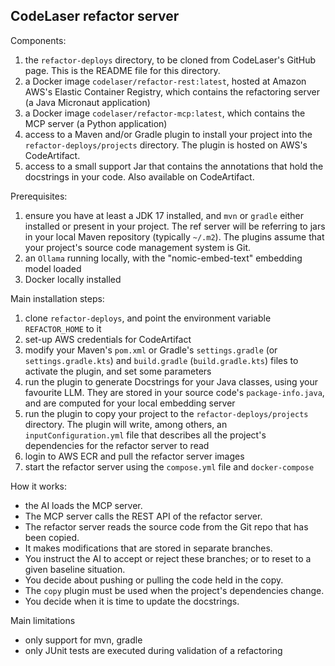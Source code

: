 
CodeLaser refactor server
-------------------------

Components:

1. the `refactor-deploys` directory, to be cloned from CodeLaser's GitHub page. This is the README file for this directory.
2. a Docker image `codelaser/refactor-rest:latest`, hosted at Amazon AWS's Elastic Container Registry, which contains the refactoring server (a Java Micronaut application)
3. a Docker image `codelaser/refactor-mcp:latest`, which contains the MCP server (a Python application)
4. access to a Maven and/or Gradle plugin to install your project into the `refactor-deploys/projects` directory. The plugin is hosted on AWS's CodeArtifact.
5. access to a small support Jar that contains the annotations that hold the docstrings in your code. Also available on CodeArtifact.

Prerequisites:

1. ensure you have at least a JDK 17 installed, and `mvn` or `gradle` either installed or present in your project. The ref server will be referring to jars in your local Maven repository (typically `~/.m2`). The plugins assume that your project's source code management system is Git.
2. an `Ollama` running locally, with the "nomic-embed-text" embedding model loaded
3. Docker locally installed

Main installation steps:

1. clone `refactor-deploys`, and point the environment variable `REFACTOR_HOME` to it
2. set-up AWS credentials for CodeArtifact
3. modify your Maven's `pom.xml` or Gradle's `settings.gradle` (or `settings.gradle.kts`) and `build.gradle` (`build.gradle.kts`) files to activate the plugin, and set some parameters
4. run the plugin to generate Docstrings for your Java classes, using your favourite LLM. They are stored in your source code's `package-info.java`, and are computed for your local embedding server
5. run the plugin to copy your project to the `refactor-deploys/projects` directory. The plugin will write, among others, an `inputConfiguration.yml` file that describes all the project's dependencies for the refactor server to read
6. login to AWS ECR and pull the refactor server images
7. start the refactor server using the `compose.yml` file and `docker-compose`

How it works:

* the AI loads the MCP server.
* The MCP server calls the REST API of the refactor server.
* The refactor server reads the source code from the Git repo that has been copied.
* It makes modifications that are stored in separate branches.
* You instruct the AI to accept or reject these branches; or to reset to a given baseline situation.
* You decide about pushing or pulling the code held in the copy.
* The `copy` plugin must be used when the project's dependencies change.
* You decide when it is time to update the docstrings.

Main limitations

* only support for mvn, gradle
* only JUnit tests are executed during validation of a refactoring